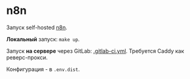 # n8n

Запуск self-hosted [n8n](https://n8n.io/).

**Локальный** запуск: `make up`.

Запуск **на сервере** через GitLab: [.gitlab-ci.yml](.gitlab-ci.yml). Требуется Caddy как реверс-прокси.

Конфигурация - в `.env.dist`.